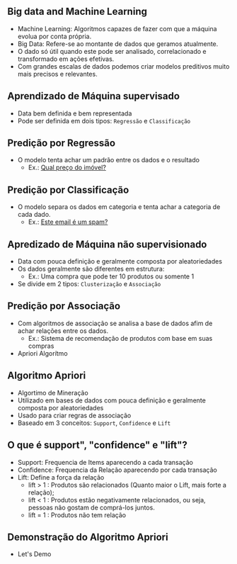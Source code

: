## Big data and Machine Learning
- Machine Learning: Algoritmos capazes de fazer com que a máquina evolua por conta própria.
- Big Data: Refere-se ao montante de dados que geramos atualmente.
- O dado só útil quando este pode ser analisado, correlacionado e transformado em ações efetivas.
- Com grandes escalas de dados podemos criar modelos preditivos muito mais precisos e relevantes.

## Aprendizado de Máquina supervisado
- Data bem definida e bem representada
- Pode ser definida em dois tipos: `Regressão` e `Classificação`

## Predição por Regressão
- O modelo tenta achar um padrão entre os dados e o resultado
    - Ex.: [Qual preço do imóvel?](./regression.example.md)

## Predição por Classificação
- O modelo separa os dados em categoria e tenta achar a categoria de cada dado.
    - Ex.: [Este email é um spam?](./classification.example.md)

## Apredizado de Máquina não supervisionado
- Data com pouca definição e geralmente composta por aleatoriedades
- Os dados geralmente são diferentes em estrutura:
    - Ex.: Uma compra que pode ter 10 produtos ou somente 1
- Se divide em 2 tipos: `Clusterização` e `Associação` 

## Predição por Associação
- Com algoritmos de associação se analisa a base de dados afim de achar relações entre os dados.
    - Ex.: Sistema de recomendação de produtos com base em suas compras
- Apriori Algorítmo

## Algoritmo Apriori
- Algortimo de Mineração 
- Utilizado em bases de dados com pouca definição e geralmente composta por aleatoriedades
- Usado para criar regras de associação
- Baseado em 3 conceitos: `Support`, `Confidence` e `Lift`

## O que é support", "confidence" e "lift"?
- Support: Frequencia de Items aparecendo a cada transação
- Confidence: Frequencia da Relação aparecendo por cada transação
- Lift: Define a força da relação
    - lift > 1 : Produtos são relacionados (Quanto maior o Lift, mais forte a relação);
    - lift < 1 : Produtos estão negativamente relacionados, ou seja, pessoas não gostam de comprá-los juntos.
    - lift = 1 : Produtos não tem relação

## Demonstração do Algoritmo Apriori
- Let's Demo